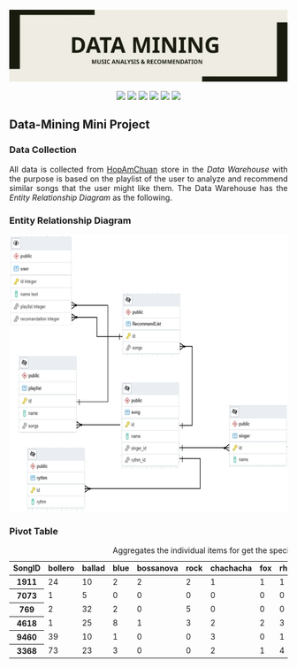 <p align="center">
    <img src=".github/logo.svg?sanitize=true" />
</p>

<p align="center"> 
    <img src="https://img.shields.io/github/license/tquangsdh20/memrise"> <img src = "https://img.shields.io/github/issues/tquangsdh20/data-mining"> <img src="https://img.shields.io/github/languages/count/tquangsdh20/data-mining"> <img src="https://img.shields.io/badge/R-v4.0.5-orange"> <img src = "https://img.shields.io/pypi/pyversions/memrise"> <img src="https://img.shields.io/github/last-commit/tquangsdh20/data-mining">
</p>
 
## Data-Mining Mini Project

### Data Collection

<div align="justify">
All data is collected from <a href="https://hopamchuan.com">HopAmChuan</a> store in the <i>Data Warehouse</i> with the purpose is based on the playlist of the user to analyze and recommend similar songs that the user might like them. The Data Warehouse has the <i>Entity Relationship Diagram</i> as the following.  </div>

### Entity Relationship Diagram

<p align="center">
<img src=".github/ERD.svg?sanitize=true" height="500" width="800">
</p>

### Pivot Table

<table class="dataframe">
<caption>Aggregates the individual items for get the specific table relative to the specific user</caption>
<thead>
	<tr><th>SongID</th><th scope=col>bollero</th><th scope=col>ballad</th><th scope=col>blue</th><th scope=col>bossanova</th><th scope=col>rock</th><th scope=col>chachacha</th><th scope=col>fox</th><th scope=col>rhumba</th><th scope=col>boston</th><th scope=col>disco</th><th scope=col>pop</th><th scope=col>slow</th><th scope=col>slowrock</th><th scope=col>tango</th><th scope=col>valse</th></tr>
</thead>
<tbody>
	<tr><th scope=row>1911</th><td>24</td><td>10</td><td>2</td><td>2</td><td>2</td><td>1</td><td>1</td><td>1</td><td>0</td><td>0</td><td>0</td><td> 0</td><td> 0</td><td>0</td><td> 0</td></tr>
	<tr><th scope=row>7073</th><td> 1</td><td> 5</td><td>0</td><td>0</td><td>0</td><td>0</td><td>0</td><td>0</td><td>0</td><td>0</td><td>0</td><td> 0</td><td> 4</td><td>0</td><td> 0</td></tr>
	<tr><th scope=row>769</th><td> 2</td><td>32</td><td>2</td><td>0</td><td>5</td><td>0</td><td>0</td><td>0</td><td>1</td><td>1</td><td>0</td><td> 9</td><td>57</td><td>0</td><td> 0</td></tr>
	<tr><th scope=row>4618</th><td> 1</td><td>25</td><td>8</td><td>1</td><td>3</td><td>2</td><td>2</td><td>3</td><td>0</td><td>0</td><td>4</td><td>74</td><td>11</td><td>6</td><td>14</td></tr>
	<tr><th scope=row>9460</th><td>39</td><td>10</td><td>1</td><td>0</td><td>0</td><td>3</td><td>0</td><td>1</td><td>3</td><td>1</td><td>0</td><td> 2</td><td>10</td><td>0</td><td> 0</td></tr>
	<tr><th scope=row>3368</th><td>73</td><td>23</td><td>3</td><td>0</td><td>0</td><td>2</td><td>1</td><td>4</td><td>3</td><td>7</td><td>1</td><td>13</td><td> 2</td><td>1</td><td> 0</td></tr>
</tbody>
</table>
